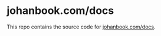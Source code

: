 # johanbook.com/docs

This repo contains the source code for
[johanbook.com/docs](https://johanbook.com/docs).
